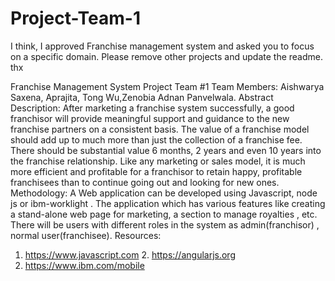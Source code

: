 # Project-Team-1

I think, I approved Franchise management system and asked you to focus on a specific domain. Please remove other  projects and update the readme. thx
         
Franchise Management System
Project Team #1
Team Members: Aishwarya Saxena, Aprajita, Tong Wu,Zenobia Adnan Panvelwala.
Abstract
Description:
After marketing a franchise system successfully, a good franchisor will provide meaningful support and guidance to the new franchise partners on a consistent basis. The value of a franchise model should add up to much more than just the collection of a franchise fee. There should be substantial value 6 months, 2 years and even 10 years into the franchise relationship. Like any marketing or sales model, it is much more efficient and profitable for a franchisor to retain happy, profitable franchisees than to continue going out and looking for new ones.
Methodology:
A Web application can be developed using Javascript, node js or ibm-worklight . The application which has various features like creating a stand-alone web page for marketing, a section to manage royalties , etc. There will be users with different roles in the system as admin(franchisor) , normal user(franchisee).
Resources:
1.   https://www.javascript.com 2.   https://angularjs.org
3.   https://www.ibm.com/mobile
